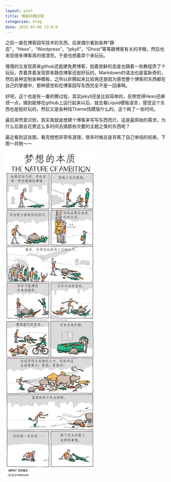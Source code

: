 ```yaml
---
layout: post
title: 博客折腾历程
categories: blog
date: 2015-03-06 23:0:0
---
```


之前一直在博客园写技术的东西，后来偶尔看到各种“静态”，“Hexo”，“Wordpress”，“jekyll”，“Ghost”等等跟博客有关的字眼，然后也发现很多博客真的很漂亮，于是也想着弄个来玩玩。

慢慢的又发现原来github还能建免费博客，抱着尝鲜的态度也跟着一些教程弄了个玩玩，弄着弄着发现原来静态博客还挺好玩的，Markdown的语法也是蛮新奇的，然后各种定制各种模板，之所以折腾起来比较爽还是因为感觉整个博客的东西都在自己的掌握中，那种感觉和在博客园写东西完全不是一回事啊。

好吧，这个也是有一番折腾过程，其实jekyll还是比较简单的，反倒觉得Hexo还麻烦一点，搞到能够在github上运行起来以后，就去看Liquid模板语言，感觉这个东西也是挺好玩的，然后又是各种找Theme找模版什么的。这个耗了一些时间。

最后突然意识到，其实我就是想建个博客来写写东西而已，这是最原始的需求，为什么后面会花费这么多时间去搞那些次要的主题之类的东西呢？

最近看到这张图，看完想想非常有道理，很多时候总是背离了自己单纯的初衷，下图～共勉～～



![](/image/dreamEssence.jpg)